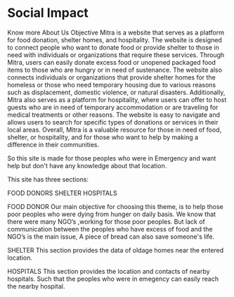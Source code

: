 # Social Impact

Know more
About Us
Objective
Mitra is a website that serves as a platform for food donation, shelter homes, and hospitality. The website is designed to connect people who want to donate food or provide shelter to those in need with individuals or organizations that require these services. Through Mitra, users can easily donate excess food or unopened packaged food items to those who are hungry or in need of sustenance. The website also connects individuals or organizations that provide shelter homes for the homeless or those who need temporary housing due to various reasons such as displacement, domestic violence, or natural disasters. Additionally, Mitra also serves as a platform for hospitality, where users can offer to host guests who are in need of temporary accommodation or are traveling for medical treatments or other reasons. The website is easy to navigate and allows users to search for specific types of donations or services in their local areas. Overall, Mitra is a valuable resource for those in need of food, shelter, or hospitality, and for those who want to help by making a difference in their communities.

So this site is made for those peoples who were in Emergency and want help but don't have any knowledge about that location.


This site has three sections:

FOOD DONORS
SHELTER
HOSPITALS

FOOD DONOR
Our main objective for choosing this theme, is to help those poor peoples who were dying from hunger on daily basis. We know that there were many NGO’s ,working for those poor peoples. But lack of communication between the peoples who have excess of food and the NGO’s is the main issue,
A piece of bread can also save someone's life.


SHELTER
This section provides the data of oldage homes near the entered location.


HOSPITALS
This section provides the location and contacts of nearby hospitals. Such that the peoples who were in emegency can easily reach the nearby hospital.

